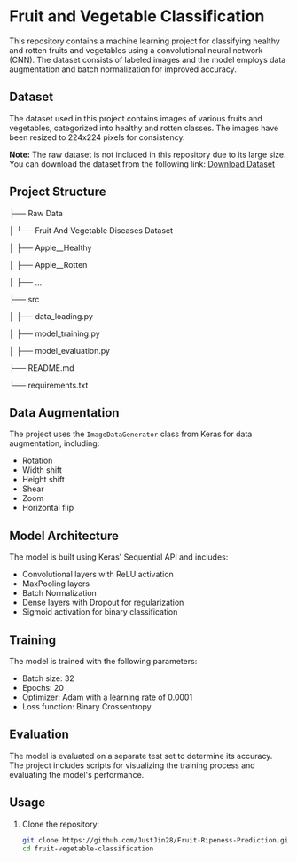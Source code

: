 # Fruit and Vegetable Classification

This repository contains a machine learning project for classifying healthy and rotten fruits and vegetables using a convolutional neural network (CNN). The dataset consists of labeled images and the model employs data augmentation and batch normalization for improved accuracy.

## Dataset

The dataset used in this project contains images of various fruits and vegetables, categorized into healthy and rotten classes. The images have been resized to 224x224 pixels for consistency.

**Note:** The raw dataset is not included in this repository due to its large size. You can download the dataset from the following link:
[Download Dataset](https://www.kaggle.com/datasets/muhammad0subhan/fruit-and-vegetable-disease-healthy-vs-rotten)

## Project Structure

├── Raw Data

│   └── Fruit And Vegetable Diseases Dataset

│       ├── Apple__Healthy

│       ├── Apple__Rotten

│       ├── …

├── src

│   ├── data_loading.py

│   ├── model_training.py

│   ├── model_evaluation.py

├── README.md

└── requirements.txt


## Data Augmentation

The project uses the `ImageDataGenerator` class from Keras for data augmentation, including:

- Rotation
- Width shift
- Height shift
- Shear
- Zoom
- Horizontal flip

## Model Architecture

The model is built using Keras' Sequential API and includes:

- Convolutional layers with ReLU activation
- MaxPooling layers
- Batch Normalization
- Dense layers with Dropout for regularization
- Sigmoid activation for binary classification

## Training

The model is trained with the following parameters:

- Batch size: 32
- Epochs: 20
- Optimizer: Adam with a learning rate of 0.0001
- Loss function: Binary Crossentropy

## Evaluation

The model is evaluated on a separate test set to determine its accuracy. The project includes scripts for visualizing the training process and evaluating the model's performance.

## Usage

1. Clone the repository:
   ```sh
   git clone https://github.com/JustJin28/Fruit-Ripeness-Prediction.git
   cd fruit-vegetable-classification
